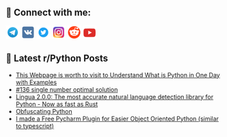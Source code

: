 ## 🔎 Connect with me:
[<img src="https://github.com/bullbesh/bullbesh/blob/main/images/Telegram.png" width="32" height="32" />](https://t.me/bullbesh)
[<img src="https://github.com/bullbesh/bullbesh/blob/main/images/VK.png" width="32" height="32" />](https://vk.com/bullbesh)
[<img src="https://github.com/bullbesh/bullbesh/blob/main/images/Twitter.png" width="32" height="32" />](https://twitter.com/bullbesh1)
[<img src="https://github.com/bullbesh/bullbesh/blob/main/images/Instagram.png" width="32" height="32" />](https://www.instagram.com/bullbesh)
[<img src="https://github.com/bullbesh/bullbesh/blob/main/images/Reddit.png" width="32" height="32" />](https://www.reddit.com/user/bullbesh)
[<img src="https://github.com/bullbesh/bullbesh/blob/main/images/YouTube.png" width="32" height="32" />](https://www.youtube.com/channel/UCtfjRs6uzgq5mfm8S06WTcg)

## 📕 Latest r/Python Posts
<!-- BLOG-POST-LIST:START -->
- [This Webpage is worth to visit to Understand What is Python in One Day with Examples](https://www.reddit.com/r/Python/comments/17vucix/this_webpage_is_worth_to_visit_to_understand_what/)
- [#136 single number optimal solution](https://www.reddit.com/r/Python/comments/17vt2p8/136_single_number_optimal_solution/)
- [Lingua 2.0.0: The most accurate natural language detection library for Python - Now as fast as Rust](https://www.reddit.com/r/Python/comments/17vrgng/lingua_200_the_most_accurate_natural_language/)
- [Obfuscating Python](https://www.reddit.com/r/Python/comments/17vqhtg/obfuscating_python/)
- [I made a Free Pycharm Plugin for Easier Object Oriented Python &lpar;similar to typescript&rpar;](https://www.reddit.com/r/Python/comments/17vpzyx/i_made_a_free_pycharm_plugin_for_easier_object/)
<!-- BLOG-POST-LIST:END -->
